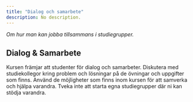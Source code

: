 ```yaml
---
title: "Dialog och samarbete" 
description: No description.
---
```


_Om hur man kan jobba tillsammans i studiegrupper._

Dialog & Samarbete
---------------------------------

Kursen främjar att studenter för dialog och samarbeter. Diskutera med studiekollegor kring problem och lösningar på de övningar och uppgifter som finns. Använd de möjligheter som finns inom kursen för att samverka och hjälpa varandra. Tveka inte att starta egna studiegrupper där ni kan stödja varandra.

